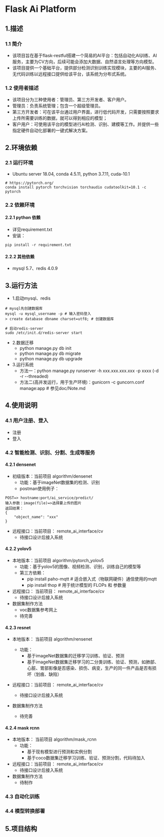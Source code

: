 # Flask Ai Platform

## 1.描述
### 1.1 简介
- 该项目旨在基于flask-restful搭建一个简易的AI平台：包括自动化AI训练、AI服务，主要为CV方向，后续可能会添加大数据、自然语言处理等方向模型。
- 该项目提供一个基础平台，提供部分检测识别训练实现模块，主要的AI服务、无代码训练以远程接口提供给该平台，该系统为分布式系统。
### 1.2 使用者描述
- 该项目分为三种使用者：管理员、第三方开发者、客户用户。
- 管理员：负责系统管理；包含一个超级管理员。
- 第三方开发者：可在该平台通过用户界面，进行低代码开发，只需要按照要求上传所需要训练的数据，就可以得到相应的模型；
- 客户用户：可使用该平台的模型进行AI检测、识别、建模等工作。并提供一些指定硬件自动化部署的一键式解决方案。

## 2.环境依赖
### 2.1 运行环境
- Ubuntu server 18.04, conda 4.5.11, python 3.7.11, cuda-10.1
```
# https://pytorch.org/
conda install pytorch torchvision torchaudio cudatoolkit=10.1 -c pytorch
```
### 2.2 依赖环境
#### 2.2.1 python 依赖
- 详见requirement.txt
- 安装：
```
pip install -r requirement.txt
```
#### 2.2.2 其他依赖
- mysql 5.7、redis 4.0.9

## 3.运行方法
- 1.启动mysql、redis
```
# mysql先创建数据库
mysql -u mysql_username -p # 输入密码登入
> create database dbname charset=utf8; # 创建数据库

# 启动redis-server
sudo /etc/init.d/redis-server start
```
- 2.数据迁移
    - python manage.py db init
    - python manage.py db migrate
    - python manage.py db upgrade
- 3.运行系统
    - 方法一：python manage.py runserver -h xxx.xxx.xxx.xxx -p xxxx (-d -r --threaded)
    - 方法二(高并发运行，用于生产环境)：gunicorn -c guncorn.conf manage:app  # 参见doc/Note.md
    
## 4.使用说明
### 4.1 用户注册、登入
- 注册
- 登入

### 4.2 智能检测、识别、分割、生成等服务
#### 4.2.1 densenet
- 初级版本：当前项目 algorithm/densenet
    - 功能：基于imageNet数据集的检测、识别
    - postman使用例子：
```
POST=> hostname:port/ai_service/predict/
输入参数：image(file)=>选择要上传的图片
返回结果：
{
    "object_name": "xxx"
}
```
- 远程接口：当前项目： remote_ai_interface/cv
    - 待接口设计后接入系统
#### 4.2.2 yolov5
- 本地版本：当前项目 algorithm/pytorch_yolov5
    - 功能：基于yolov5的图像、视频检测、识别，训练自己的模型等
    - 第三方依赖：
        - pip install paho-mqtt   # 适合嵌入式（物联网硬件）通信使用的mqtt
        - pip install thop        # 用于统计模型的 FLOPs 和 参数量
- 远程接口： 当前项目： remote_ai_interface/cv
    - 待接口设计后接入系统
- 数据集制作方法
    - voc数据集参考网上
    - 待完善
#### 4.2.3 resnet
- 本地版本： 当前项目 algorithm/rensenet
    - 功能：
        - 基于imageNet数据集的迁移学习训练、验证、预测
        - 基于imageNet数据集迁移学习的二分类训练、验证、预测，如肺部、心脏、胃部影像是否感染、损伤、病变，生产的同一件产品是否有损坏（划痕、缺陷）
- 远程接口：当前项目： remote_ai_interface/cv
    - 待接口设计后接入系统
    
- 数据集制作方法
    - 待完善

#### 4.2.4 mask rcnn
- 本地版本： 当前项目 algorithm/mask_rcnn
    - 功能：
        - 基于现有模型进行预测和实例分割
        - 基于coco数据集迁移学习训练、验证、预测分割，代码待加入
- 远程接口：当前项目： remote_ai_interface/cv
    - 待接口设计后接入系统
- 数据集制作方法
    - 待制作

### 4.3 自动化训练

### 4.4 模型转换部署

## 5.项目结构
